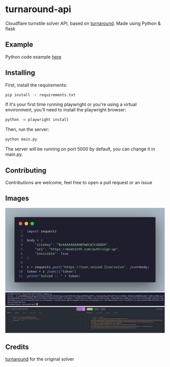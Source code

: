 # turnaround-api  
Cloudflare turnstile solver API, based on [turnaround](https://github.com/Body-Alhoha/turnaround). Made using Python & flask

## Example  
Python code example [here](https://github.com/Euro-pol/turnaround-api/blob/main/example.py)

## Installing  
First, install the requirements:  
```bash
pip install -r requirements.txt
```
If it's your first time running playwright or you're using a virtual environment, you'll need to install the playwright browser:  
```bash
python -m playwright install
```
Then, run the server:  
```bash
python main.py
```
The server will be running on port 5000 by default, you can change it in main.py.

## Contributing  
Contributions are welcome, feel free to open a pull request or an issue

## Images  
![image1](./images/image1.png)
![image2](./images/image2.png)
![image3](./images/image3.png) 

## Credits  
[turnaround](https://github.com/Body-Alhoha/turnaround/) for the original solver